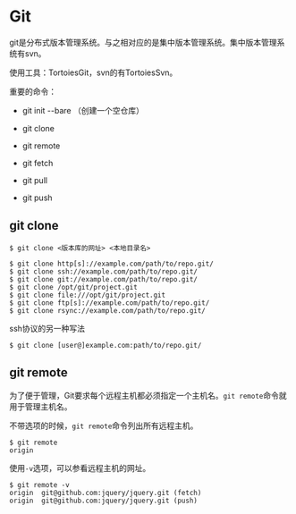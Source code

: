 # Git

git是分布式版本管理系统。与之相对应的是集中版本管理系统。集中版本管理系统有svn。

使用工具：TortoiesGit，svn的有TortoiesSvn。

重要的命令：

* git init --bare （创建一个空仓库）

* git clone

* git remote

* git fetch

* git pull

* git push

## git clone

```
$ git clone <版本库的网址> <本地目录名>
```

```
$ git clone http[s]://example.com/path/to/repo.git/
$ git clone ssh://example.com/path/to/repo.git/
$ git clone git://example.com/path/to/repo.git/
$ git clone /opt/git/project.git 
$ git clone file:///opt/git/project.git
$ git clone ftp[s]://example.com/path/to/repo.git/
$ git clone rsync://example.com/path/to/repo.git/
```

ssh协议的另一种写法

```
$ git clone [user@]example.com:path/to/repo.git/
```

## git remote

为了便于管理，Git要求每个远程主机都必须指定一个主机名。`git remote`命令就用于管理主机名。

不带选项的时候，`git remote`命令列出所有远程主机。

```
$ git remote
origin
```

使用`-v`选项，可以参看远程主机的网址。

```
$ git remote -v
origin  git@github.com:jquery/jquery.git (fetch)
origin  git@github.com:jquery/jquery.git (push)
```



